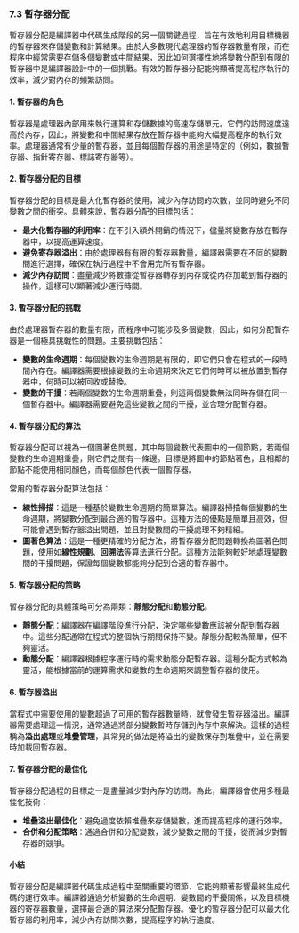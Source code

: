 ### 7.3 暫存器分配

暫存器分配是編譯器中代碼生成階段的另一個關鍵過程，旨在有效地利用目標機器的暫存器來存儲變數和計算結果。由於大多數現代處理器的暫存器數量有限，而在程序中經常需要存儲多個變數或中間結果，因此如何選擇性地將變數分配到有限的暫存器中是編譯器設計中的一個挑戰。有效的暫存器分配能夠顯著提高程序執行的效率，減少對內存的頻繁訪問。

#### 1. 暫存器的角色
暫存器是處理器內部用來執行運算和存儲數據的高速存儲單元。它們的訪問速度遠高於內存，因此，將變數和中間結果存放在暫存器中能夠大幅提高程序的執行效率。處理器通常有少量的暫存器，並且每個暫存器的用途是特定的（例如，數據暫存器、指針寄存器、標誌寄存器等）。

#### 2. 暫存器分配的目標
暫存器分配的目標是最大化暫存器的使用，減少內存訪問的次數，並同時避免不同變數之間的衝突。具體來說，暫存器分配的目標包括：
- **最大化暫存器的利用率**：在不引入額外開銷的情況下，儘量將變數存放在暫存器中，以提高運算速度。
- **避免寄存器溢出**：由於處理器有有限的暫存器數量，編譯器需要在不同的變數間進行選擇，確保在執行過程中不會用完所有暫存器。
- **減少內存訪問**：盡量減少將數據從暫存器轉存到內存或從內存加載到暫存器的操作，這樣可以顯著減少運行時間。

#### 3. 暫存器分配的挑戰
由於處理器暫存器的數量有限，而程序中可能涉及多個變數，因此，如何分配暫存器是一個極具挑戰性的問題。主要挑戰包括：
- **變數的生命週期**：每個變數的生命週期是有限的，即它們只會在程式的一段時間內存在。編譯器需要根據變數的生命週期來決定它們何時可以被放置到暫存器中，何時可以被回收或替換。
- **變數的干擾**：若兩個變數的生命週期重疊，則這兩個變數無法同時存儲在同一個暫存器中。編譯器需要避免這些變數之間的干擾，並合理分配暫存器。

#### 4. 暫存器分配的算法
暫存器分配可以視為一個圖著色問題，其中每個變數代表圖中的一個節點，若兩個變數的生命週期重疊，則它們之間有一條邊。目標是將圖中的節點著色，且相鄰的節點不能使用相同顏色，而每個顏色代表一個暫存器。

常用的暫存器分配算法包括：
- **線性掃描**：這是一種基於變數生命週期的簡單算法。編譯器掃描每個變數的生命週期，將變數分配到最合適的暫存器中。這種方法的優點是簡單且高效，但可能會遇到暫存器溢出問題，並且對變數間的干擾處理不夠精細。
- **圖著色算法**：這是一種更精確的分配方法，將暫存器分配問題轉換為圖著色問題，使用如**線性規劃**、**回溯法**等算法進行分配。這種方法能夠較好地處理變數間的干擾問題，保證每個變數都能夠分配到合適的暫存器中。

#### 5. 暫存器分配的策略
暫存器分配的具體策略可分為兩類：**靜態分配**和**動態分配**。

- **靜態分配**：編譯器在編譯階段進行分配，決定哪些變數應該被分配到暫存器中。這些分配通常在程式的整個執行期間保持不變。靜態分配較為簡單，但不夠靈活。
- **動態分配**：編譯器根據程序運行時的需求動態分配暫存器。這種分配方式較為靈活，能根據當前的運算需求和變數的生命週期來調整暫存器的使用。

#### 6. 暫存器溢出
當程式中需要使用的變數超過了可用的暫存器數量時，就會發生暫存器溢出。編譯器需要處理這一情況，通常通過將部分變數暫時存儲到內存中來解決。這樣的過程稱為**溢出處理**或**堆疊管理**，其常見的做法是將溢出的變數保存到堆疊中，並在需要時加載回暫存器。

#### 7. 暫存器分配的最佳化
暫存器分配過程的目標之一是盡量減少對內存的訪問。為此，編譯器會使用多種最佳化技術：
- **堆疊溢出最佳化**：避免過度依賴堆疊來存儲變數，進而提高程序的運行效率。
- **合併和分配策略**：通過合併和分配變數，減少變數之間的干擾，從而減少對暫存器的競爭。

#### 小結
暫存器分配是編譯器代碼生成過程中至關重要的環節，它能夠顯著影響最終生成代碼的運行效率。編譯器通過分析變數的生命週期、變數間的干擾關係，以及目標機器的寄存器數量，選擇最合適的算法來分配暫存器。優化的暫存器分配可以最大化暫存器的利用率，減少內存訪問次數，提高程序的執行速度。